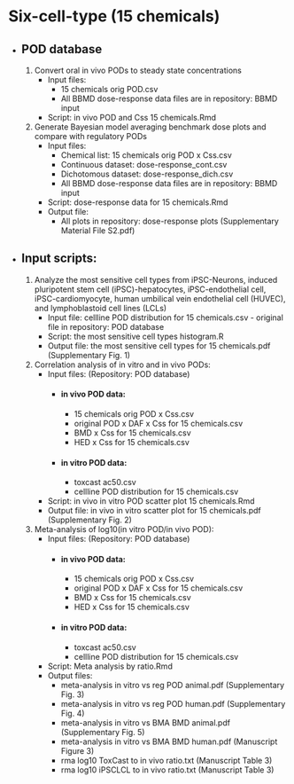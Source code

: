 # Six-cell-type (15 chemicals)
  - ## POD database
    1) Convert oral in vivo PODs to steady state concentrations
       - Input files:
         - 15 chemicals orig POD.csv
         - All BBMD dose-response data files are in repository: BBMD input
       - Script: in vivo POD and Css 15 chemicals.Rmd
    2) Generate Bayesian model averaging benchmark dose plots and compare with regulatory PODs
       - Input files:
         - Chemical list: 15 chemicals orig POD x Css.csv
         - Continuous dataset: dose-response_cont.csv
         - Dichotomous dataset: dose-response_dich.csv
         - All BBMD dose-response data files are in repository: BBMD input
       - Script: dose-response data for 15 chemicals.Rmd
       - Output file:
         - All plots in repository: dose-response plots (Supplementary Material File S2.pdf)
  - ## Input scripts:
    1) Analyze the most sensitive cell types from iPSC-Neurons, induced pluripotent stem cell (iPSC)-hepatocytes, iPSC-endothelial cell, iPSC-cardiomyocyte, human umbilical vein endothelial cell (HUVEC), and lymphoblastoid cell lines (LCLs)
       - Input file: cellline POD distribution for 15 chemicals.csv - original file in repository: POD database
       - Script: the most sensitive cell types histogram.R
       - Output file: the most sensitive cell types for 15 chemicals.pdf (Supplementary Fig. 1)
    2) Correlation analysis of in vitro and in vivo PODs: 
        - Input files: (Repository: POD database)
          - #### in vivo POD data:
            - 15 chemicals orig POD x Css.csv
            - original POD x DAF x Css for 15 chemicals.csv
            - BMD x Css for 15 chemicals.csv
            - HED x Css for 15 chemicals.csv
          - #### in vitro POD data:
            - toxcast ac50.csv
            - cellline POD distribution for 15 chemicals.csv
        - Script: in vivo in vitro POD scatter plot 15 chemicals.Rmd
        - Output file: in vivo in vitro scatter plot for 15 chemicals.pdf (Supplementary Fig. 2)
    3) Meta-analysis of log10(in vitro POD/in vivo POD): 
        - Input files: (Repository: POD database)
          - #### in vivo POD data:
            - 15 chemicals orig POD x Css.csv
            - original POD x DAF x Css for 15 chemicals.csv
            - BMD x Css for 15 chemicals.csv
            - HED x Css for 15 chemicals.csv
          - #### in vitro POD data:
            - toxcast ac50.csv
            - cellline POD distribution for 15 chemicals.csv
        - Script: Meta analysis by ratio.Rmd
        - Output files:
          - meta-analysis in vitro vs reg POD animal.pdf (Supplementary Fig. 3)
          - meta-analysis in vitro vs reg POD human.pdf (Supplementary Fig. 4)
          - meta-analysis in vitro vs BMA BMD animal.pdf (Supplementary Fig. 5)
          - meta-analysis in vitro vs BMA BMD human.pdf (Manuscript Figure 3)
          - rma log10 ToxCast to in vivo ratio.txt (Manuscript Table 3)
          - rma log10 iPSCLCL to in vivo ratio.txt (Manuscript Table 3)
